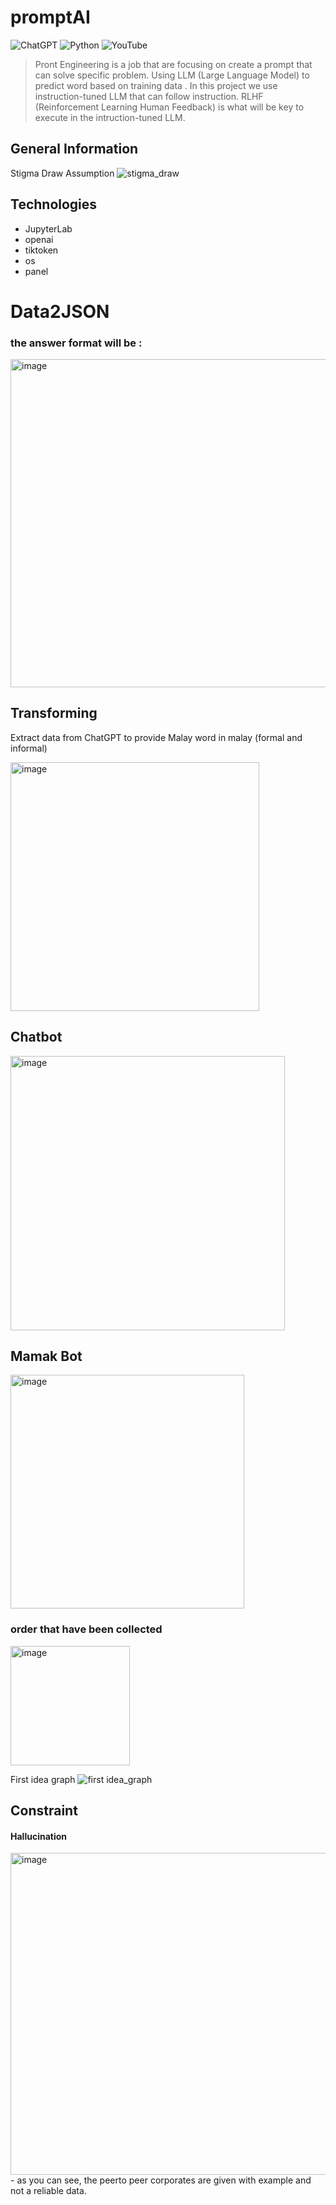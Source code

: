 # promptAI
![ChatGPT](https://img.shields.io/badge/chatGPT-74aa9c?style=for-the-badge&logo=openai&logoColor=white) ![Python](https://img.shields.io/badge/python-3670A0?style=for-the-badge&logo=python&logoColor=ffdd54) ![YouTube](https://img.shields.io/badge/YouTube-%23FF0000.svg?style=for-the-badge&logo=YouTube&logoColor=white)
> Pront Engineering is a job that are focusing on create a prompt that can solve specific problem. Using LLM (Large Language Model) to predict  word based on training data . In this project we use instruction-tuned LLM that can follow instruction. RLHF (Reinforcement Learning Human Feedback) is what will be key to execute in the intruction-tuned LLM.

## General Information

Stigma Draw Assumption
![stigma_draw](https://github.com/izzhamburhan/promptAI/assets/58935865/7f667729-308d-48f4-805d-7ae06233ff8f)
<!-- You don't have to answer all the questions - just the ones relevant to your project. -->

## Technologies 
- JupyterLab
- openai
- tiktoken
- os
- panel


# Data2JSON
### the answer format will be : 
<img width="525" alt="image" src="https://github.com/izzhamburhan/promptAI/assets/58935865/9428808d-6bed-4f9a-824b-6d5d72c55d0f">




## Transforming

Extract data from ChatGPT to provide Malay word in malay (formal and informal)

<img width="398" alt="image" src="https://github.com/izzhamburhan/promptAI/assets/58935865/978244fe-7708-49e5-9d5e-4822f6d98ba0">


## Chatbot

<img width="439" alt="image" src="https://github.com/izzhamburhan/promptAI/assets/58935865/0cdde02f-8625-4d90-8c45-c7a1631bfdcc">

## Mamak Bot
<img width="374" alt="image" src="https://github.com/izzhamburhan/promptAI/assets/58935865/3163034c-90b5-409c-a69e-58d4849c38de">

### order that have been collected
<img width="191" alt="image" src="https://github.com/izzhamburhan/promptAI/assets/58935865/6f025e42-7ca1-4557-bf3b-8a494cd5a215">


First idea graph
![first idea_graph](https://github.com/izzhamburhan/promptAI/assets/58935865/3ba06745-1e56-47b7-8df1-71db638b07ed)


## Constraint

#### Hallucination
<img width="515" alt="image" src="https://github.com/izzhamburhan/promptAI/assets/58935865/783d966e-01a1-4275-9fda-7904cf7ada6c">
- as you can see, the peerto peer corporates are given with example and not a reliable data.

